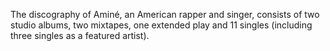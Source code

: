 The discography of Aminé, an American rapper and singer, consists of two studio albums, two mixtapes, one extended play and 11 singles (including three singles as a featured artist).

